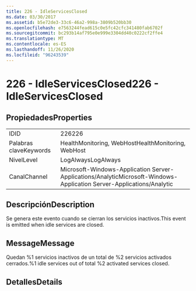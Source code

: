 ```yaml
---
title: 226 - IdleServicesClosed
ms.date: 03/30/2017
ms.assetid: b5e72de3-33c6-46a2-998a-3809b520bb30
ms.openlocfilehash: e7563244fead615c0e5fc42cfc341480fab6702f
ms.sourcegitcommit: bc293b14af795e0e999e3304dd40c0222cf2ffe4
ms.translationtype: MT
ms.contentlocale: es-ES
ms.lasthandoff: 11/26/2020
ms.locfileid: "96243539"
---
```

# <a name="226---idleservicesclosed"></a><span data-ttu-id="a3821-102">226 - IdleServicesClosed</span><span class="sxs-lookup"><span data-stu-id="a3821-102">226 - IdleServicesClosed</span></span>

## <a name="properties"></a><span data-ttu-id="a3821-103">Propiedades</span><span class="sxs-lookup"><span data-stu-id="a3821-103">Properties</span></span>  
  
|||  
|-|-|  
|<span data-ttu-id="a3821-104">ID</span><span class="sxs-lookup"><span data-stu-id="a3821-104">ID</span></span>|<span data-ttu-id="a3821-105">226</span><span class="sxs-lookup"><span data-stu-id="a3821-105">226</span></span>|  
|<span data-ttu-id="a3821-106">Palabras clave</span><span class="sxs-lookup"><span data-stu-id="a3821-106">Keywords</span></span>|<span data-ttu-id="a3821-107">HealthMonitoring, WebHost</span><span class="sxs-lookup"><span data-stu-id="a3821-107">HealthMonitoring, WebHost</span></span>|  
|<span data-ttu-id="a3821-108">Nivel</span><span class="sxs-lookup"><span data-stu-id="a3821-108">Level</span></span>|<span data-ttu-id="a3821-109">LogAlways</span><span class="sxs-lookup"><span data-stu-id="a3821-109">LogAlways</span></span>|  
|<span data-ttu-id="a3821-110">Canal</span><span class="sxs-lookup"><span data-stu-id="a3821-110">Channel</span></span>|<span data-ttu-id="a3821-111">Microsoft-Windows-Application Server-Applications/Analytic</span><span class="sxs-lookup"><span data-stu-id="a3821-111">Microsoft-Windows-Application Server-Applications/Analytic</span></span>|  
  
## <a name="description"></a><span data-ttu-id="a3821-112">Descripción</span><span class="sxs-lookup"><span data-stu-id="a3821-112">Description</span></span>  

 <span data-ttu-id="a3821-113">Se genera este evento cuando se cierran los servicios inactivos.</span><span class="sxs-lookup"><span data-stu-id="a3821-113">This event is emitted when idle services are closed.</span></span>  
  
## <a name="message"></a><span data-ttu-id="a3821-114">Message</span><span class="sxs-lookup"><span data-stu-id="a3821-114">Message</span></span>  

 <span data-ttu-id="a3821-115">Quedan %1 servicios inactivos de un total de %2 servicios activados cerrados.</span><span class="sxs-lookup"><span data-stu-id="a3821-115">%1 idle services out of total %2 activated services closed.</span></span>  
  
## <a name="details"></a><span data-ttu-id="a3821-116">Detalles</span><span class="sxs-lookup"><span data-stu-id="a3821-116">Details</span></span>

